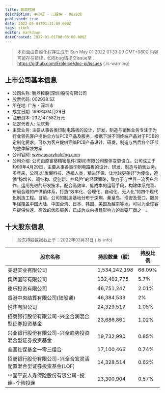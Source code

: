 ```yaml
---
title: 鹏鼎控股
description: 中小板 - 元器件 - 002938
published: true
date: 2022-05-01T01:33:09.000Z
tags: stock
editor: markdown
dateCreated: 2022-01-01T00:00:00.000Z
---
```


> 本页面由自动化程序生成于 Sun May 01 2022 01:33:09 GMT+0800
> 内容可能存在错误，如有bug请提交issue至：https://github.com/Eroleice/doc-pi/issues
{.is-warning}

## 上市公司基本信息
- 公司名称: 鹏鼎控股(深圳)股份有限公司
- 股票代码: 002938.SZ
- 所在地: 广东 - 深圳市
- 成立日期: 1999年04月29日
- 注册资本: 232,147.582万元
- 法定代表人: 沈庆芳
- 主营业务: 主要从事各类印制电路板的设计，研发，制造与销售业务专注于为行业领先客户提供全方位PCB产品及服务，根据下游不同终端产品对于PCB的定制化要求，可以为客户提供涵盖PCB产品设计，研发，制造与售后各个环节的整体解决方案
- 公司官网: www.avaryholding.com
- 公司介绍: 公司由原富葵精密组件(深圳)有限公司整体变更设立。公司成立于1999年4月29日，主要从事各类印制电路板的设计、研发、制造与销售业务。多年来，公司以“发展科技、造福人类，精进环保、让地球更美好”为使命，遵循“稳增长、调结构、促创新、控风险”的经营策略，致力于与世界一流客户合作，运用先进的研发技术，配合高效率、低成本的运营手段，构建体系完善、布局合理的产供销体系，打造“效率化、合理化、自动化、无人化”的四个现代化制造工程。目前，公司的制造基地分布于深圳、秦皇岛、淮安及营口，服务半径覆盖中国大陆、中国台湾、日本、韩国、美国及越南等地，可以为全球客户提供快速、高效的优质服务，已成为业内极具影响力的重要厂商之一。


## 十大股东信息
> 股东持股数据截止于：2022年03月31日
{.is-info}

| 股东名称 | 持股数量（股） | 持股比例 |
| --- | --- | --- |
| 美港实业有限公司 | 1,534,242,198 | 66.09% |
| 集辉国际有限公司 | 132,402,775 | 5.7% |
| 德乐投资有限公司 | 46,751,247 | 2.01% |
| 香港中央结算有限公司(陆股通) | 46,384,539 | 2% |
| 悦沣有限公司 | 24,329,517 | 1.05% |
| 招商银行股份有限公司-兴全合润混合型证券投资基金 | 23,686,861 | 1.02% |
| 兴业银行股份有限公司-兴全趋势投资混合型证券投资基金 | 19,732,990 | 0.85% |
| 全国社保基金一零三组合 | 17,100,466 | 0.74% |
| 招商银行股份有限公司-兴全合宜灵活配置混合型证券投资基金(LOF) | 14,328,514 | 0.62% |
| 中国平安人寿保险股份有限公司-投连-个险投连 | 13,300,904 | 0.57% |




